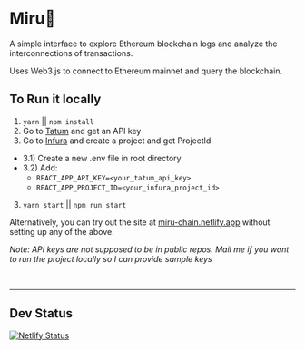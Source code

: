# Miru👀

A simple interface to explore Ethereum blockchain logs and analyze the interconnections of transactions.

Uses Web3.js to connect to Ethereum mainnet and query the blockchain.


## To Run it locally

1) `yarn` || `npm install`
2) Go to [Tatum](https://dashboard.tatum.io/) and get an API key
3) Go to [Infura](https://infura.io/) and create a project and get ProjectId

- 3.1) Create a new .env file in root directory
- 3.2) Add:
    - `REACT_APP_API_KEY=<your_tatum_api_key>`
    - `REACT_APP_PROJECT_ID=<your_infura_project_id>`

3) `yarn start` || `npm run start`

Alternatively, you can try out the site at [miru-chain.netlify.app](https://miru-chain.netlify.app/eth) without setting up any of the above.

<i>Note: API keys are not supposed to be in public repos. Mail me if you want to run the project locally so I can provide sample keys</i>

<br/>
<hr />

## Dev Status
[![Netlify Status](https://api.netlify.com/api/v1/badges/12bbffcd-054e-457c-a2af-9ce8af8da0ef/deploy-status)](https://miru-chain.netlify.app/eth)